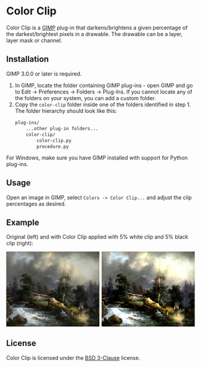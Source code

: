 # Color Clip

Color Clip is a [GIMP](https://www.gimp.org/) plug-in that darkens/brightens a given percentage of the darkest/brightest pixels in a drawable.
The drawable can be a layer, layer mask or channel.


## Installation

GIMP 3.0.0 or later is required.

1. In GIMP, locate the folder containing GIMP plug-ins - open GIMP and go to Edit → Preferences → Folders → Plug-Ins. If you cannot locate any of the folders on your system, you can add a custom folder.
2. Copy the `color-clip` folder inside one of the folders identified in step 1. The folder hierarchy should look like this:
    ```
    plug-ins/
        ...other plug-in folders...
        color-clip/
            color-clip.py
            procedure.py
    ```

For Windows, make sure you have GIMP installed with support for Python plug-ins.


## Usage

Open an image in GIMP, select `Colors -> Color Clip...` and adjust the clip percentages as desired.


## Example

Original (left) and with Color Clip applied with 5% white clip and 5% black clip (right):

![Example of Color Clip](docs/color_clip_example.png)


## License

Color Clip is licensed under the [BSD 3-Clause](LICENSE) license.
